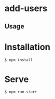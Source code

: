 # add-users

## Usage

# Installation

```sh
$ npm install

```

# Serve

``` sh
$ npm run start
```

